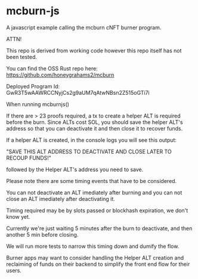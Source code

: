 # mcburn-js

A javascript example calling the mcburn cNFT burner program.

ATTN!

This repo is derived from working code however this repo itself has not been tested.

You can find the OSS Rust repo here: https://github.com/honeygrahams2/mcburn

Deployed Program Id: GwR3T5wAAWRCCNyjCs2g9aUM7qAtwNBsn2Z515oGTi7i

When running mcburnjs()

If there are > 23 proofs required, a tx to create a helper ALT is required before the burn. Since ALTs cost SOL, you should save the helper ALT's address so that you can deactivate it and then close it to recover funds. 

If a helper ALT is created, in the console logs you will see this output: 

"SAVE THIS ALT ADDRESS TO DEACTIVATE AND CLOSE LATER TO RECOUP FUNDS!"

followed by the Helper ALT's address you need to save.

Please note there are some timing events that have to be considered.

You can not deactivate an ALT imediately after burning and you can not close an ALT imediately after deactivating it. 

Timing required may be by slots passed or blockhash expiration, we don't know yet.

Currently we're just waiting 5 minutes after the burn to deactivate, and then another 5 min before closing.

We will run more tests to narrow this timing down and dumify the flow.

Burner apps may want to consider handling the Helper ALT creation and reclaiming of funds on their backend to simplify the front end flow for their users.
